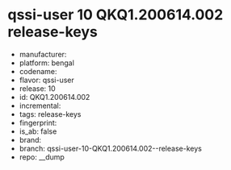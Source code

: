 # qssi-user 10 QKQ1.200614.002  release-keys
- manufacturer: 
- platform: bengal
- codename: 
- flavor: qssi-user
- release: 10
- id: QKQ1.200614.002
- incremental: 
- tags: release-keys
- fingerprint: 
- is_ab: false
- brand: 
- branch: qssi-user-10-QKQ1.200614.002--release-keys
- repo: __dump
